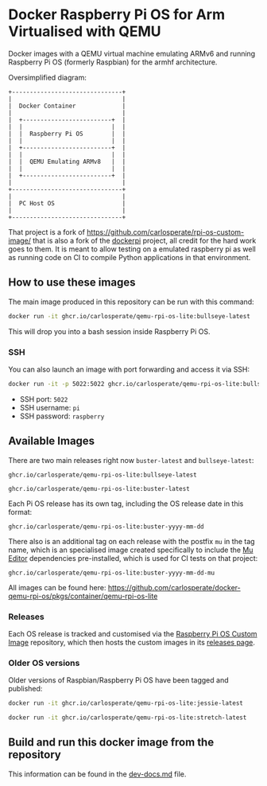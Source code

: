 # Docker Raspberry Pi OS for Arm Virtualised with QEMU

Docker images with a QEMU virtual machine emulating ARMv6 and running
Raspberry Pi OS (formerly Raspbian) for the armhf architecture.

Oversimplified diagram:

```
+-------------------------------+
|                               |
|  Docker Container             |
|                               |
|  +-------------------------+  |
|  |                         |  |
|  |  Raspberry Pi OS        |  |
|  |                         |  |
|  +-------------------------+  |
|  |                         |  |
|  |  QEMU Emulating ARMv8   |  |
|  |                         |  |
|  +-------------------------+  |
|                               |
+-------------------------------+
|                               |
|  PC Host OS                   |
|                               |
+-------------------------------+
```

That project is a fork of https://github.com/carlosperate/rpi-os-custom-image/ that is also a fork of the [dockerpi](https://github.com/lukechilds/dockerpi) project, all credit for
the hard work goes to them.
It is meant to allow testing on a emulated raspberry pi as well as running code on CI to compile Python applications in that environment.

## How to use these images

The main image produced in this repository can be run with this command:

```bash
docker run -it ghcr.io/carlosperate/qemu-rpi-os-lite:bullseye-latest
```

This will drop you into a bash session inside Raspberry Pi OS.

### SSH

You can also launch an image with port forwarding and access it via SSH:

```bash
docker run -it -p 5022:5022 ghcr.io/carlosperate/qemu-rpi-os-lite:bullseye-latest
```

- SSH port: `5022`
- SSH username: `pi`
- SSH password: `raspberry`

## Available Images

There are two main releases right now `buster-latest` and
`bullseye-latest`:

```
ghcr.io/carlosperate/qemu-rpi-os-lite:bullseye-latest
```

```
ghcr.io/carlosperate/qemu-rpi-os-lite:buster-latest
```

Each Pi OS release has its own tag, including the OS release date in this
format:

```
ghcr.io/carlosperate/qemu-rpi-os-lite:buster-yyyy-mm-dd
```

There also is an additional tag on each release with the postfix `mu` in the
tag name, which is an specialised image created specifically to include the
[Mu Editor](https://github.com/mu-editor/mu) dependencies pre-installed,
which is used for CI tests on that project:

```
ghcr.io/carlosperate/qemu-rpi-os-lite:buster-yyyy-mm-dd-mu
```

All images can be found here:
https://github.com/carlosperate/docker-qemu-rpi-os/pkgs/container/qemu-rpi-os-lite

### Releases

Each OS release is tracked and customised via the
[Raspberry Pi OS Custom Image](https://github.com/carlosperate/rpi-os-custom-image)
repository, which then hosts the custom images in its
[releases page](https://github.com/carlosperate/rpi-os-custom-image/releases).

### Older OS versions

Older versions of Raspbian/Raspberry Pi OS have been tagged and published:

```bash
docker run -it ghcr.io/carlosperate/qemu-rpi-os-lite:jessie-latest
```

```bash
docker run -it ghcr.io/carlosperate/qemu-rpi-os-lite:stretch-latest
```

## Build and run this docker image from the repository

This information can be found in the [dev-docs.md](dev-docs.md) file.
